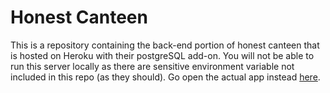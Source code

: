 # Honest Canteen

This is a repository containing the back-end portion of honest canteen that is hosted on Heroku with their postgreSQL add-on.
You will not be able to run this server locally as there are sensitive environment variable not included in this repo (as they should). Go open the actual app instead [here](https://courageous-gumdrop-00bd28.netlify.app/).
